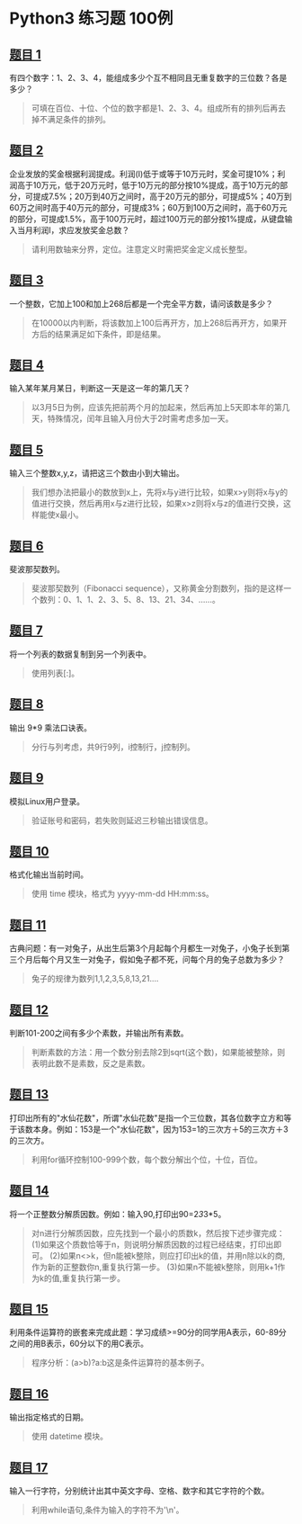 Python3 练习题 100例
====================


## [题目 1](https://github.com/woider/runoob/blob/master/case_10/sub_1.py) ##

有四个数字：1、2、3、4，能组成多少个互不相同且无重复数字的三位数？各是多少？

> 可填在百位、十位、个位的数字都是1、2、3、4。组成所有的排列后再去 掉不满足条件的排列。


## [题目 2](https://github.com/woider/runoob/blob/master/case_10/sub_2.py) ##

企业发放的奖金根据利润提成。利润(I)低于或等于10万元时，奖金可提10%；利润高于10万元，低于20万元时，低于10万元的部分按10%提成，高于10万元的部分，可提成7.5%；20万到40万之间时，高于20万元的部分，可提成5%；40万到60万之间时高于40万元的部分，可提成3%；60万到100万之间时，高于60万元的部分，可提成1.5%，高于100万元时，超过100万元的部分按1%提成，从键盘输入当月利润I，求应发放奖金总数？

> 请利用数轴来分界，定位。注意定义时需把奖金定义成长整型。


## [题目 3](https://github.com/woider/runoob/blob/master/case_10/sub_3.py) ##

一个整数，它加上100和加上268后都是一个完全平方数，请问该数是多少？

> 在10000以内判断，将该数加上100后再开方，加上268后再开方，如果开方后的结果满足如下条件，即是结果。


## [题目 4](https://github.com/woider/runoob/blob/master/case_10/sub_4.py) ##

输入某年某月某日，判断这一天是这一年的第几天？

> 以3月5日为例，应该先把前两个月的加起来，然后再加上5天即本年的第几天，特殊情况，闰年且输入月份大于2时需考虑多加一天。


## [题目 5](https://github.com/woider/runoob/blob/master/case_10/sub_5.py) ##

输入三个整数x,y,z，请把这三个数由小到大输出。

> 我们想办法把最小的数放到x上，先将x与y进行比较，如果x>y则将x与y的值进行交换，然后再用x与z进行比较，如果x>z则将x与z的值进行交换，这样能使x最小。


## [题目 6](https://github.com/woider/runoob/blob/master/case_10/sub_6.py) ##

斐波那契数列。

> 斐波那契数列（Fibonacci sequence），又称黄金分割数列，指的是这样一个数列：0、1、1、2、3、5、8、13、21、34、……。


## [题目 7](https://github.com/woider/runoob/blob/master/case_10/sub_7.py) ##

将一个列表的数据复制到另一个列表中。

> 使用列表[:]。


## [题目 8](https://github.com/woider/runoob/blob/master/case_10/sub_8.py) ##

输出 9*9 乘法口诀表。

> 分行与列考虑，共9行9列，i控制行，j控制列。


## [题目 9](https://github.com/woider/runoob/blob/master/case_10/sub_9.py) ##

模拟Linux用户登录。

> 验证账号和密码，若失败则延迟三秒输出错误信息。


## [题目 10](https://github.com/woider/runoob/blob/master/case_10/sub_10.py) ##

格式化输出当前时间。

> 使用 time 模块，格式为 yyyy-mm-dd HH:mm:ss。


## [题目 11](https://github.com/woider/runoob/blob/master/case_20/sub_11.py) ##

古典问题：有一对兔子，从出生后第3个月起每个月都生一对兔子，小兔子长到第三个月后每个月又生一对兔子，假如兔子都不死，问每个月的兔子总数为多少？

> 兔子的规律为数列1,1,2,3,5,8,13,21....


## [题目 12](https://github.com/woider/runoob/blob/master/case_20/sub_12.py) ##

判断101-200之间有多少个素数，并输出所有素数。

> 判断素数的方法：用一个数分别去除2到sqrt(这个数)，如果能被整除，则表明此数不是素数，反之是素数。 


## [题目 13](https://github.com/woider/runoob/blob/master/case_20/sub_13.py) ##

打印出所有的"水仙花数"，所谓"水仙花数"是指一个三位数，其各位数字立方和等于该数本身。例如：153是一个"水仙花数"，因为153=1的三次方＋5的三次方＋3的三次方。

> 利用for循环控制100-999个数，每个数分解出个位，十位，百位。


## [题目 14](https://github.com/woider/runoob/blob/master/case_20/sub_14.py) ##

将一个正整数分解质因数。例如：输入90,打印出90=2*3*3*5。

> 对n进行分解质因数，应先找到一个最小的质数k，然后按下述步骤完成：
> (1)如果这个质数恰等于n，则说明分解质因数的过程已经结束，打印出即可。
> (2)如果n<>k，但n能被k整除，则应打印出k的值，并用n除以k的商,作为新的正整数你n,重复执行第一步。
> (3)如果n不能被k整除，则用k+1作为k的值,重复执行第一步。


## [题目 15](https://github.com/woider/runoob/blob/master/case_20/sub_15.py) ##

利用条件运算符的嵌套来完成此题：学习成绩>=90分的同学用A表示，60-89分之间的用B表示，60分以下的用C表示。

> 程序分析：(a>b)?a:b这是条件运算符的基本例子。


## [题目 16](https://github.com/woider/runoob/blob/master/case_20/sub_16.py) ##

输出指定格式的日期。

> 使用 datetime 模块。


## [题目 17](https://github.com/woider/runoob/blob/master/case_20/sub_17.py) ##

输入一行字符，分别统计出其中英文字母、空格、数字和其它字符的个数。

> 利用while语句,条件为输入的字符不为'\n'。
